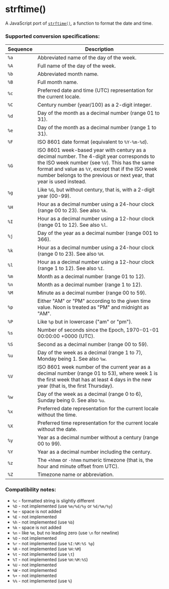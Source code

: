 # strftime()
A JavaScript port of [`strftime()`](http://man7.org/linux/man-pages/man3/strftime.3.html), a function to format the date and time.

### Supported conversion specifications:

| Sequence  | Description |
|-----------|-------------|
| `%a` | Abbreviated name of the day of the week. |
| `%A` | Full name of the day of the week. |
| `%b` | Abbreviated month name. |
| `%B` | Full month name. |
| `%c` | Preferred date and time (UTC) representation for the current locale. |
| `%C` | Century number (year/100) as a 2-digit integer. |
| `%d` | Day of the month as a decimal number (range 01 to 31). |
| `%e` | Day of the month as a decimal number (range 1 to 31). |
| `%F` | ISO 8601 date format (equivalent to `%Y-%m-%d`). |
| `%G` | ISO 8601 week-based year with century as a decimal number. The 4-digit year corresponds to the ISO week number (see `%V`). This has the same format and value as `%Y`, except that if the ISO week number belongs to the previous or next year, that year is used instead. |
| `%g` | Like `%G`, but without century, that is, with a 2-digit year (00-99). |
| `%H` | Hour as a decimal number using a 24-hour clock (range 00 to 23). See also `%k`. |
| `%I` | Hour as a decimal number using a 12-hour clock (range 01 to 12). See also `%l`. |
| `%j` | Day of the year as a decimal number (range 001 to 366). |
| `%k` | Hour as a decimal number using a 24-hour clock (range 0 to 23). See also `%H`. |
| `%l` | Hour as a decimal number using a 12-hour clock (range 1 to 12). See also `%I`. |
| `%m` | Month as a decimal number (range 01 to 12). |
| `%n` | Month as a decimal number (range 1 to 12). |
| `%M` | Minute as a decimal number (range 00 to 59). |
| `%p` | Either "AM" or "PM" according to the given time value. Noon is treated as "PM" and midnight as "AM". |
| `%P` | Like `%p` but in lowercase ("am" or "pm"). |
| `%s` | Number of seconds since the Epoch, 1970-01-01 00:00:00 +0000 (UTC). |
| `%S` | Second as a decimal number (range 00 to 59). |
| `%u` | Day of the week as a decimal (range 1 to 7), Monday being 1. See also `%w`. |
| `%V` | ISO 8601 week number of the current year as a decimal number (range 01 to 53), where week 1 is the first week that has at least 4 days in the new year (that is, the first Thursday). |
| `%w` | Day of the week as a decimal (range 0 to 6), Sunday being 0. See also `%u`. |
| `%x` | Preferred date representation for the current locale without the time. |
| `%X` | Preferred time representation for the current locale without the date. |
| `%y` | Year as a decimal number without a century (range 00 to 99). |
| `%Y` | Year as a decimal number including the century. |
| `%z` | The `+hhmm` or `-hhmm` numeric timezone (that is, the hour and minute offset from UTC). |
| `%Z` | Timezone name or abbreviation. |

### Compatibility notes:

* `%c` - formatted string is slightly different
* `%D` - not implemented (use `%m/%d/%y` or `%d/%m/%y`)
* `%e` - space is not added
* `%E` - not implemented
* `%h` - not implemented (use `%b`)
* `%k` - space is not added
* `%n` - like `%m`, but no leading zero (use `\n` for newline)
* `%O` - not implemented
* `%r` - not implemented (use `%I:%M:%S %p`)
* `%R` - not implemented (use `%H:%M`)
* `%t` - not implemented (use `\t`)
* `%T` - not implemented (use `%H:%M:%S`)
* `%U` - not implemented
* `%W` - not implemented
* `%+` - not implemented
* `%%` - not implemented (use `%`)
